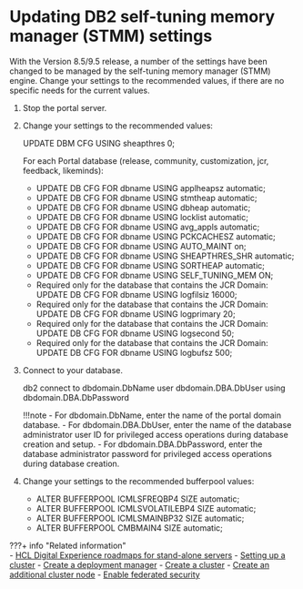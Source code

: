 # Updating DB2 self-tuning memory manager (STMM) settings

With the Version 8.5/9.5 release, a number of the settings have been changed to be managed by the self-tuning memory manager (STMM) engine. Change your settings to the recommended values, if there are no specific needs for the current values.

1.  Stop the portal server.

2.  Change your settings to the recommended values:

    UPDATE DBM CFG USING sheapthres 0;

    For each Portal database (release, community, customization, jcr, feedback, likeminds):

    -   UPDATE DB CFG FOR dbname USING applheapsz automatic;
    -   UPDATE DB CFG FOR dbname USING stmtheap automatic;
    -   UPDATE DB CFG FOR dbname USING dbheap automatic;
    -   UPDATE DB CFG FOR dbname USING locklist automatic;
    -   UPDATE DB CFG FOR dbname USING avg_appls automatic;
    -   UPDATE DB CFG FOR dbname USING PCKCACHESZ automatic;
    -   UPDATE DB CFG FOR dbname USING AUTO_MAINT on;
    -   UPDATE DB CFG FOR dbname USING SHEAPTHRES_SHR automatic;
    -   UPDATE DB CFG FOR dbname USING SORTHEAP automatic;
    -   UPDATE DB CFG FOR dbname USING SELF_TUNING_MEM ON;
    -   Required only for the database that contains the JCR Domain: UPDATE DB CFG FOR dbname USING logfilsiz 16000;
    -   Required only for the database that contains the JCR Domain: UPDATE DB CFG FOR dbname USING logprimary 20;
    -   Required only for the database that contains the JCR Domain: UPDATE DB CFG FOR dbname USING logsecond 50;
    -   Required only for the database that contains the JCR Domain: UPDATE DB CFG FOR dbname USING logbufsz 500;
    
3.  Connect to your database.

    db2 connect to dbdomain.DbName user dbdomain.DBA.DbUser using dbdomain.DBA.DbPassword

    !!!note
        -   For dbdomain.DbName, enter the name of the portal domain database.
        -   For dbdomain.DBA.DbUser, enter the name of the database administrator user ID for privileged access operations during database creation and setup.
        -   For dbdomain.DBA.DbPassword, enter the database administrator password for privileged access operations during database creation.

4.  Change your settings to the recommended bufferpool values:

    -   ALTER BUFFERPOOL ICMLSFREQBP4 SIZE automatic;
    -   ALTER BUFFERPOOL ICMLSVOLATILEBP4 SIZE automatic;
    -   ALTER BUFFERPOOL ICMLSMAINBP32 SIZE automatic;
    -   ALTER BUFFERPOOL CMBMAIN4 SIZE automatic;


???+ info "Related information"  
    -   [HCL Digital Experience roadmaps for stand-alone servers](../../../../../../get_started/plan_deployment/traditional_deployment/roadmaps/rm_install_deployment/rm_standalone_servers/rm_standalone_parent.md)
    -   [Setting up a cluster](../../../../../../deploy_dx/manage/config_cluster/index.md)
    -   [Create a deployment manager](../../../../../../deploy_dx/manage/config_cluster/cw_dmgr_profile.md)
    -   [Create a cluster](../../../../../../deploy_dx/manage/config_cluster/create_cluster/index.md)
    -   [Create an additional cluster node](../../../../../../deploy_dx/manage/config_cluster/cw_add_node.md)
    -   [Enable federated security](../../../../../../deploy_dx/manage/security/people/authentication/user_registry/cw_ldap.md)

